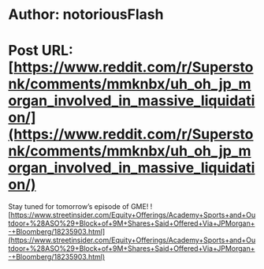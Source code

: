 # Author: notoriousFlash
# Post URL: [https://www.reddit.com/r/Superstonk/comments/mmknbx/uh_oh_jp_morgan_involved_in_massive_liquidation/](https://www.reddit.com/r/Superstonk/comments/mmknbx/uh_oh_jp_morgan_involved_in_massive_liquidation/)


Stay tuned for tomorrow’s episode of GME! ![https://www.streetinsider.com/Equity+Offerings/Academy+Sports+and+Outdoor+%28ASO%29+Block+of+9M+Shares+Said+Offered+Via+JPMorgan+-+Bloomberg/18235903.html](https://www.streetinsider.com/Equity+Offerings/Academy+Sports+and+Outdoor+%28ASO%29+Block+of+9M+Shares+Said+Offered+Via+JPMorgan+-+Bloomberg/18235903.html)